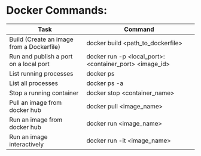 # Docker Commands:

| Task                                      | Command                                                |
| ----------------------------------------- | ------------------------------------------------------ |
| Build (Create an image from a Dockerfile) | docker build <path_to_dockerfile>                      |
| Run and publish a port on a local port    | docker run -p <local_port>:<container_port> <image_id> |
| List running processes                    | docker ps                                              |
| List all processes                        | docker ps -a                                           |
| Stop a running container                  | docker stop <container_name>                           |
| Pull an image from docker hub             | docker pull <image_name>                               |
| Run an image from docker hub              | docker run <image_name>                                |
| Run an image interactively                | docker run -it <image_name>                            |
